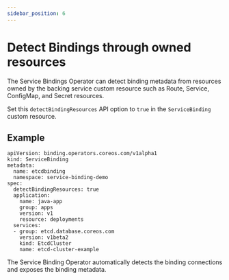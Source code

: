 ```yaml
---
sidebar_position: 6
---
```


# Detect Bindings through owned resources

The Service Bindings Operator can detect binding metadata from resources owned
by the backing service custom resource such as Route, Service, ConfigMap, and
Secret resources.

Set this `detectBindingResources` API option to `true` in the `ServiceBinding`
custom resource.

## Example

```
apiVersion: binding.operators.coreos.com/v1alpha1
kind: ServiceBinding
metadata:
  name: etcdbinding
  namespace: service-binding-demo
spec:
  detectBindingResources: true
  application:
    name: java-app
    group: apps
    version: v1
    resource: deployments
  services:
  - group: etcd.database.coreos.com
    version: v1beta2
    kind: EtcdCluster
    name: etcd-cluster-example

```

The Service Binding Operator automatically detects the binding connections and
exposes the binding metadata.
